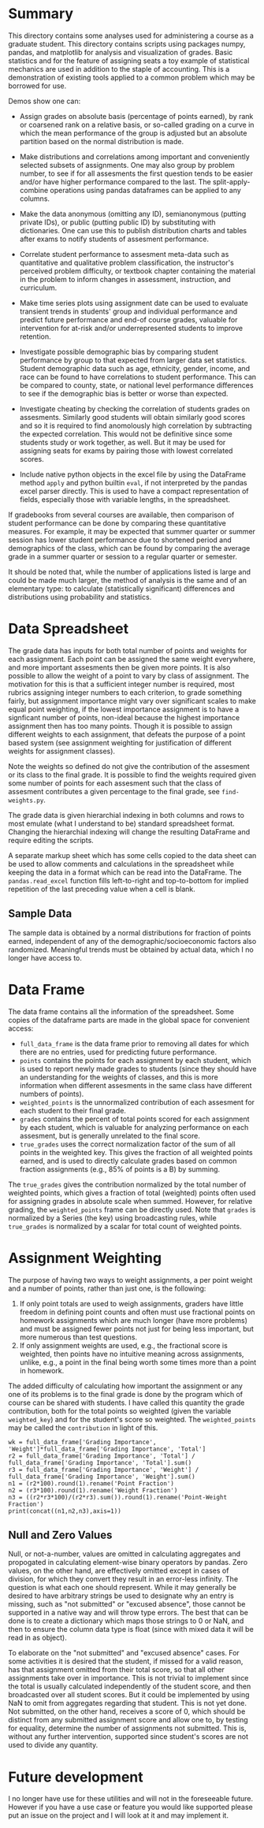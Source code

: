 # Summary

This directory contains some analyses used for administering a course
as a graduate student. This directory contains scripts using packages
numpy, pandas, and matplotlib for analysis and visualization of
grades. Basic statistics and for the feature of assigning seats a toy
example of statistical mechanics are used in addition to the staple
of accounting. This is a demonstration of existing tools applied to a
common problem which may be borrowed for use.

Demos show one can:

  - Assign grades on absolute basis (percentage of points earned), by
  rank or coarsened rank on a relative basis, or so-called grading on a
  curve in which the mean performance of the group is adjusted but an
  absolute partition based on the normal distribution is made.

  - Make distributions and correlations among important and conveniently
  selected subsets of assignments. One may also group by problem
  number, to see if for all assesments the first question tends to
  be easier and/or have higher performance compared to the last. The
  split-apply-combine operations using pandas dataframes can be applied
  to any columns.

  - Make the data anonymous (omitting any ID), semianonymous (putting
  private IDs), or public (putting public ID) by substituting with
  dictionaries. One can use this to publish distribution charts and
  tables after exams to notify students of assesment performance.

  - Correlate student performance to assesment meta-data such as
  quantitative and qualitative problem classification, the instructor's
  perceived problem difficulty, or textbook chapter containing the
  material in the problem to inform changes in assessment, instruction,
  and curriculum.

  - Make time series plots using assignment date can be used to evaluate
  transient trends in students' group and individual performance and
  predict future performance and end-of course grades, valuable for
  intervention for at-risk and/or underrepresented students to improve
  retention.

  - Investigate possible demographic bias by comparing student
  performance by group to that expected from larger data set
  statistics. Student demographic data such as age, ethnicity, gender,
  income, and race can be found to have correlations to student
  performance. This can be compared to county, state, or national level
  performance differences to see if the demographic bias is better or
  worse than expected.

  - Investigate cheating by checking the correlation of students grades
  on assesments. Similarly good students will obtain similarly good
  scores and so it is required to find anomolously high correlation by
  subtracting the expected correlation. This would not be definitive
  since some students study or work together, as well. But it may be
  used for assigning seats for exams by pairing those with lowest
  correlated scores.

  - Include native python objects in the excel file by using the
  DataFrame method `apply` and python builtin `eval`, if not interpreted
  by the pandas excel parser directly. This is used to have a compact
  representation of fields, especially those with variable lengths, in
  the spreadsheet.


If gradebooks from several courses are available, then comparison
of student performance can be done by comparing these quantitative
measures. For example, it may be expected that summer quarter or summer
session has lower student performance due to shortened period and
demographics of the class, which can be found by comparing the average
grade in a summer quarter or session to a regular quarter or semester.

It should be noted that, while the number of applications listed is
large and could be made much larger, the method of analysis is the same
and of an elementary type: to calculate (statistically significant)
differences and distributions using probability and statistics.

# Data Spreadsheet

The grade data has inputs for both total number of points and weights
for each assignment. Each point can be assigned the same weight
everywhere, and more important assesments then be given more points. It
is also possible to allow the weight of a point to vary by class of
assignment. The motivation for this is that a sufficient integer
number is required, most rubrics assigning integer numbers to each
criterion, to grade something fairly, but assignment importance
might vary over significant scales to make equal point weighting, if
the lowest importance assignment is to have a signficant number of
points, non-ideal because the highest importance assignment then has
too many points. Though it is possible to assign different weights
to each assignment, that defeats the purpose of a point based system
(see assignment weighting for justification of different weights for
assignment classes).

Note the weights so defined do not give the contribution of the
assesment or its class to the final grade. It is possible to find the
weights required given some number of points for each assesment such
that the class of assesment contributes a given percentage to the final
grade, see `find-weights.py`.

The grade data is given hierarchial indexing in both columns and
rows to most emulate (what I understand to be) standard spreadsheet
format. Changing the hierarchial indexing will change the resulting
DataFrame and require editing the scripts.

A separate markup sheet which has some cells copied to the data sheet
can be used to allow comments and calculations in the spreadsheet while
keeping the data in a format which can be read into the DataFrame. The
`pandas.read_excel` function fills left-to-right and top-to-bottom for
implied repetition of the last preceding value when a cell is blank.

## Sample Data

The sample data is obtained by a normal distributions for fraction of
points earned, independent of any of the demographic/socioeconomic
factors also randomized. Meaningful trends must be obtained by actual
data, which I no longer have access to.

# Data Frame

The data frame contains all the information of the spreadsheet. Some
copies of the dataframe parts are made in the global space for
convenient access:

- `full_data_frame` is the data frame prior to removing all dates for
which there are no entries, used for predicting future performance.
- `points` contains the points for each assignment by each student,
which is used to report newly made grades to students (since they should
have an understanding for the weights of classes, and this is more
information when different assesments in the same class have different
numbers of points).
- `weighted_points` is the unnormalized contribution of each assesment
for each student to their final grade.
- `grades` contains the percent of total points scored for each
assignment by each student, which is valuable for analyzing performance
on each assesment, but is generally unrelated to the final score.
- `true_grades` uses the correct normalization factor of the sum of all
points in the weighted key. This gives the fraction of all weighted
points earned, and is used to directly calculate grades based on common
fraction assignments (e.g., 85% of points is a B) by summing.

The `true_grades` gives the contribution normalized by the total number
of weighted points, which gives a fraction of total (weighted) points
often used for assigning grades in absolute scale when summed. However,
for relative grading, the `weighted_points` frame can be directly
used. Note that `grades` is normalized by a Series (the key) using
broadcasting rules, while `true_grades` is normalized by a scalar for
total count of weighted points.

# Assignment Weighting

The purpose of having two ways to weight assignments, a per point weight
and a number of points, rather than just one, is the following:

1. If only point totals are used to weigh assignments, graders have
little freedom in defining point counts and often must use fractional
points on homework assignments which are much longer (have more
problems) and must be assigned fewer points not just for being less
important, but more numerous than test questions.
2. If only assignment weights are used, e.g., the fractional score is
weighted, then points have no intuitive meaning across assignments,
unlike, e.g., a point in the final being worth some times more than a
point in homework.

The added difficulty of calculating how important the assignment or any
one of its problems is to the final grade is done by the program which
of course can be shared with students. I have called this quantity the
grade contribution, both for the total points so weighted (given the
variable `weighted_key`) and for the student's score so weighted. The
`weighted_points` may be called the `contribution` in light of this.

```
wk = full_data_frame['Grading Importance', 'Weight']*full_data_frame['Grading Importance', 'Total']
r2 = full_data_frame['Grading Importance', 'Total'] / full_data_frame['Grading Importance', 'Total'].sum()
r3 = full_data_frame['Grading Importance', 'Weight'] / full_data_frame['Grading Importance', 'Weight'].sum()
n1 = (r2*100).round(1).rename('Point Fraction')
n2 = (r3*100).round(1).rename('Weight Fraction')
n3 = ((r2*r3*100)/(r2*r3).sum()).round(1).rename('Point-Weight Fraction')
print(concat((n1,n2,n3),axis=1))
```

## Null and Zero Values

Null, or not-a-number, values are omitted in calculating aggregates and
propogated in calculating element-wise binary operators by pandas. Zero
values, on the other hand, are effectively omitted except in cases
of division, for which they convert they result in an error-less
infinity. The question is what each one should represent. While it may
generally be desired to have arbitrary strings be used to designate why
an entry is missing, such as "not submitted" or "excused absence", those
cannot be supported in a native way and will throw type errors. The best
that can be done is to create a dictionary which maps those strings to
0 or NaN, and then to ensure the column data type is float (since with
mixed data it will be read in as object).

To elaborate on the "not submitted" and "excused absence" cases. For
some activities it is desired that the student, if missed for a valid
reason, has that assignment omitted from their total score, so that
all other assignments take over in importance. This is not trivial to
implement since the total is usually calculated independently of the
student score, and then broadcasted over all student scores. But it
could be implemented by using NaN to omit from aggregates regarding
that student. This is not yet done. Not submitted, on the other hand,
receives a score of 0, which should be distinct from any submitted
assignment score and allow one to, by testing for equality, determine
the number of assignments not submitted. This is, without any further
intervention, supported since student's scores are not used to divide
any quantity.

# Future development

I no longer have use for these utilities and will not in the foreseeable
future. However if you have a use case or feature you would like
supported please put an issue on the project and I will look at it and
may implement it.
